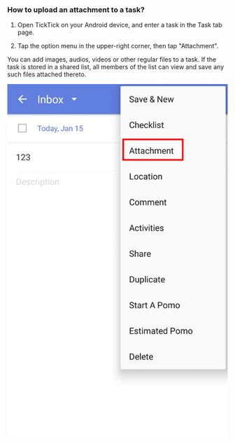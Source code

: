 ### How to upload an attachment to a task?

1. Open TickTick on your Android device, and enter a task in the Task tab page.

2. Tap the option menu in the upper-right corner, then tap "Attachment".

You can add images, audios, videos or other regular files to a task. If the task is stored in a shared list, all members of the list can view and save any such files attached thereto.


![](../tick-android/3.3/3.3.11.png)